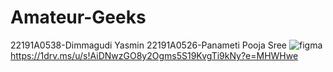 # Amateur-Geeks
22191A0538-Dimmagudi Yasmin
22191A0526-Panameti Pooja Sree
![figma](https://github.com/Poojasreepanameti/Amateur-Geeks/assets/129244059/8c7d88ff-4466-4e1e-8c23-d6024e1d2d2a)
https://1drv.ms/u/s!AiDNwzGO8y2Ogms5S19KvgTi9kNy?e=MHWHwe
